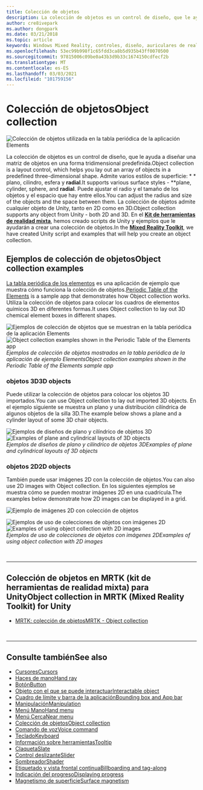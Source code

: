 ```yaml
---
title: Colección de objetos
description: La colección de objetos es un control de diseño, que le ayuda a diseñar una matriz de objetos en una forma tridimensional predefinida.
author: cre8ivepark
ms.author: dongpark
ms.date: 03/21/2018
ms.topic: article
keywords: Windows Mixed Reality, controles, diseño, auriculares de realidad mixta, auriculares de realidad mixta de Windows, auriculares de realidad virtual, HoloLens, colección de objetos, 2D, 3D, MRTK, kit de herramientas de realidad mixta
ms.openlocfilehash: 53ec99b998f1c65fdd3ca8b5d935b43ff0070500
ms.sourcegitcommit: 97815006c09be0a43b3d9b33c1674150cdfecf2b
ms.translationtype: MT
ms.contentlocale: es-ES
ms.lasthandoff: 03/03/2021
ms.locfileid: "101759156"
---
```

# <a name="object-collection"></a><span data-ttu-id="7327b-104">Colección de objetos</span><span class="sxs-lookup"><span data-stu-id="7327b-104">Object collection</span></span>

![Colección de objetos utilizada en la tabla periódica de la aplicación Elements](images/UX_Hero_ObjectCollection.jpg)<br>

<span data-ttu-id="7327b-106">La colección de objetos es un control de diseño, que le ayuda a diseñar una matriz de objetos en una forma tridimensional predefinida.</span><span class="sxs-lookup"><span data-stu-id="7327b-106">Object collection is a layout control, which helps you lay out an array of objects in a predefined three-dimensional shape.</span></span> <span data-ttu-id="7327b-107">Admite varios estilos de superficie: \* \* plano, cilindro, esfera y **radial**.</span><span class="sxs-lookup"><span data-stu-id="7327b-107">It supports various surface styles - \*\*plane, cylinder, sphere, and **radial**.</span></span> <span data-ttu-id="7327b-108">Puede ajustar el radio y el tamaño de los objetos y el espacio que hay entre ellos.</span><span class="sxs-lookup"><span data-stu-id="7327b-108">You can adjust the radius and size of the objects and the space between them.</span></span> <span data-ttu-id="7327b-109">La colección de objetos admite cualquier objeto de Unity, tanto en 2D como en 3D.</span><span class="sxs-lookup"><span data-stu-id="7327b-109">Object collection supports any object from Unity - both 2D and 3D.</span></span> <span data-ttu-id="7327b-110">En el **[Kit de herramientas de realidad mixta](https://microsoft.github.io/MixedRealityToolkit-Unity/Documentation/README_ObjectCollection.html)**, hemos creado scripts de Unity y ejemplos que le ayudarán a crear una colección de objetos.</span><span class="sxs-lookup"><span data-stu-id="7327b-110">In the **[Mixed Reality Toolkit](https://microsoft.github.io/MixedRealityToolkit-Unity/Documentation/README_ObjectCollection.html)**, we have created Unity script and examples that will help you create an object collection.</span></span>

## <a name="object-collection-examples"></a><span data-ttu-id="7327b-111">Ejemplos de colección de objetos</span><span class="sxs-lookup"><span data-stu-id="7327b-111">Object collection examples</span></span>

<span data-ttu-id="7327b-112">[La tabla periódica de los elementos](../develop/unity/periodic-table-of-the-elements.md) es una aplicación de ejemplo que muestra cómo funciona la colección de objetos.</span><span class="sxs-lookup"><span data-stu-id="7327b-112">[Periodic Table of the Elements](../develop/unity/periodic-table-of-the-elements.md) is a sample app that demonstrates how Object collection works.</span></span> <span data-ttu-id="7327b-113">Utiliza la colección de objetos para colocar los cuadros de elementos químicos 3D en diferentes formas.</span><span class="sxs-lookup"><span data-stu-id="7327b-113">It uses Object collection to lay out 3D chemical element boxes in different shapes.</span></span>

<span data-ttu-id="7327b-114">![Ejemplos de colección de objetos que se muestran en la tabla periódica de la aplicación Elements](images/periodictable-collections-1000px.jpg)</span><span class="sxs-lookup"><span data-stu-id="7327b-114">![Object collection examples shown in the Periodic Table of the Elements app](images/periodictable-collections-1000px.jpg)</span></span><br>
<span data-ttu-id="7327b-115">*Ejemplos de colección de objetos mostrados en la tabla periódica de la aplicación de ejemplo Elements*</span><span class="sxs-lookup"><span data-stu-id="7327b-115">*Object collection examples shown in the Periodic Table of the Elements sample app*</span></span>

### <a name="3d-objects"></a><span data-ttu-id="7327b-116">objetos 3D</span><span class="sxs-lookup"><span data-stu-id="7327b-116">3D objects</span></span>

<span data-ttu-id="7327b-117">Puede utilizar la colección de objetos para colocar los objetos 3D importados.</span><span class="sxs-lookup"><span data-stu-id="7327b-117">You can use Object collection to lay out imported 3D objects.</span></span> <span data-ttu-id="7327b-118">En el ejemplo siguiente se muestra un plano y una distribución cilíndrica de algunos objetos de la silla 3D.</span><span class="sxs-lookup"><span data-stu-id="7327b-118">The example below shows a plane and a cylinder layout of some 3D chair objects.</span></span>

<span data-ttu-id="7327b-119">![Ejemplos de diseños de plano y cilíndrico de objetos 3D](images/objectcollection-3dobjects-1000px.jpg)</span><span class="sxs-lookup"><span data-stu-id="7327b-119">![Examples of plane and cylindrical layouts of 3D objects](images/objectcollection-3dobjects-1000px.jpg)</span></span><br>
<span data-ttu-id="7327b-120">*Ejemplos de diseños de plano y cilíndrico de objetos 3D*</span><span class="sxs-lookup"><span data-stu-id="7327b-120">*Examples of plane and cylindrical layouts of 3D objects*</span></span>

### <a name="2d-objects"></a><span data-ttu-id="7327b-121">objetos 2D</span><span class="sxs-lookup"><span data-stu-id="7327b-121">2D objects</span></span>

<span data-ttu-id="7327b-122">También puede usar imágenes 2D con la colección de objetos.</span><span class="sxs-lookup"><span data-stu-id="7327b-122">You can also use 2D images with Object collection.</span></span> <span data-ttu-id="7327b-123">En los siguientes ejemplos se muestra cómo se pueden mostrar imágenes 2D en una cuadrícula.</span><span class="sxs-lookup"><span data-stu-id="7327b-123">The examples below demonstrate how 2D images can be displayed in a grid.</span></span>

![Ejemplo de imágenes 2D con colección de objetos](images/940px-layout-3dobjects-3.jpg)

<span data-ttu-id="7327b-125">![Ejemplos de uso de colecciones de objetos con imágenes 2D](images/940px-layout-2dimages.jpg)</span><span class="sxs-lookup"><span data-stu-id="7327b-125">![Examples of using object collection with 2D images](images/940px-layout-2dimages.jpg)</span></span><br>
<span data-ttu-id="7327b-126">*Ejemplos de uso de colecciones de objetos con imágenes 2D*</span><span class="sxs-lookup"><span data-stu-id="7327b-126">*Examples of using object collection with 2D images*</span></span>

<br>

---

## <a name="object-collection-in-mrtk-mixed-reality-toolkit-for-unity"></a><span data-ttu-id="7327b-127">Colección de objetos en MRTK (kit de herramientas de realidad mixta) para Unity</span><span class="sxs-lookup"><span data-stu-id="7327b-127">Object collection in MRTK (Mixed Reality Toolkit) for Unity</span></span>

* [<span data-ttu-id="7327b-128">MRTK: colección de objetos</span><span class="sxs-lookup"><span data-stu-id="7327b-128">MRTK - Object collection</span></span>](https://docs.microsoft.com/windows/mixed-reality/mrtk-docs/features/ux-building-blocks/object-collection.md)

<br>

---

## <a name="see-also"></a><span data-ttu-id="7327b-129">Consulte también</span><span class="sxs-lookup"><span data-stu-id="7327b-129">See also</span></span>

* [<span data-ttu-id="7327b-130">Cursores</span><span class="sxs-lookup"><span data-stu-id="7327b-130">Cursors</span></span>](cursors.md)
* [<span data-ttu-id="7327b-131">Haces de mano</span><span class="sxs-lookup"><span data-stu-id="7327b-131">Hand ray</span></span>](point-and-commit.md)
* [<span data-ttu-id="7327b-132">Botón</span><span class="sxs-lookup"><span data-stu-id="7327b-132">Button</span></span>](button.md)
* [<span data-ttu-id="7327b-133">Objeto con el que se puede interactuar</span><span class="sxs-lookup"><span data-stu-id="7327b-133">Interactable object</span></span>](interactable-object.md)
* [<span data-ttu-id="7327b-134">Cuadro de límite y barra de la aplicación</span><span class="sxs-lookup"><span data-stu-id="7327b-134">Bounding box and App bar</span></span>](app-bar-and-bounding-box.md)
* [<span data-ttu-id="7327b-135">Manipulación</span><span class="sxs-lookup"><span data-stu-id="7327b-135">Manipulation</span></span>](direct-manipulation.md)
* [<span data-ttu-id="7327b-136">Menú Mano</span><span class="sxs-lookup"><span data-stu-id="7327b-136">Hand menu</span></span>](hand-menu.md)
* [<span data-ttu-id="7327b-137">Menú Cerca</span><span class="sxs-lookup"><span data-stu-id="7327b-137">Near menu</span></span>](near-menu.md)
* [<span data-ttu-id="7327b-138">Colección de objetos</span><span class="sxs-lookup"><span data-stu-id="7327b-138">Object collection</span></span>](object-collection.md)
* [<span data-ttu-id="7327b-139">Comando de voz</span><span class="sxs-lookup"><span data-stu-id="7327b-139">Voice command</span></span>](voice-input.md)
* [<span data-ttu-id="7327b-140">Teclado</span><span class="sxs-lookup"><span data-stu-id="7327b-140">Keyboard</span></span>](keyboard.md)
* [<span data-ttu-id="7327b-141">Información sobre herramientas</span><span class="sxs-lookup"><span data-stu-id="7327b-141">Tooltip</span></span>](tooltip.md)
* [<span data-ttu-id="7327b-142">Claqueta</span><span class="sxs-lookup"><span data-stu-id="7327b-142">Slate</span></span>](slate.md)
* [<span data-ttu-id="7327b-143">Control deslizante</span><span class="sxs-lookup"><span data-stu-id="7327b-143">Slider</span></span>](slider.md)
* [<span data-ttu-id="7327b-144">Sombreador</span><span class="sxs-lookup"><span data-stu-id="7327b-144">Shader</span></span>](shader.md)
* [<span data-ttu-id="7327b-145">Etiquetado y vista frontal continua</span><span class="sxs-lookup"><span data-stu-id="7327b-145">Billboarding and tag-along</span></span>](billboarding-and-tag-along.md)
* [<span data-ttu-id="7327b-146">Indicación del progreso</span><span class="sxs-lookup"><span data-stu-id="7327b-146">Displaying progress</span></span>](progress.md)
* [<span data-ttu-id="7327b-147">Magnetismo de superficie</span><span class="sxs-lookup"><span data-stu-id="7327b-147">Surface magnetism</span></span>](surface-magnetism.md)
